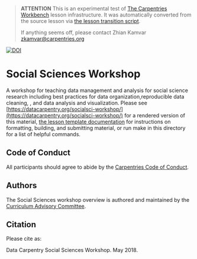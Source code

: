 > **ATTENTION** This is an experimental test of [The Carpentries Workbench](https://carpentries.github.io/workbench) lesson infrastructure.
> It was automatically converted from the source lesson via [the lesson transition script](https://github.com/carpentries/lesson-transition/).
> 
> If anything seems off, please contact Zhian Kamvar [zkamvar@carpentries.org](mailto:zkamvar@carpentries.org)

[![DOI](https://zenodo.org/badge/92422998.svg)](https://zenodo.org/badge/latestdoi/92422998)

# Social Sciences Workshop

A workshop for teaching data management and analysis for social science research including best practices for data organization,reproducible data cleaning, , and data analysis and visualization. Please see [https://datacarpentry.org/socialsci-workshop/](https://datacarpentry.org/socialsci-workshop/) for a rendered version of this material, [the lesson template documentation](https://carpentries.github.io/lesson-example/) for instructions on formatting, building, and submitting material, or run make in this directory for a list of helpful commands.

## Code of Conduct

All participants should agree to abide by the [Carpentries Code of Conduct](https://docs.carpentries.org/topic_folders/policies/code-of-conduct.html).

## Authors

The Social Sciences workshop overview is authored and maintained by the [Curriculum Advisory Committee](https://www.datacarpentry.org/lesson-leadership/#curriculum-advisors---social-sciences).

## Citation

Please cite as:

Data Carpentry Social Sciences Workshop. May 2018.


